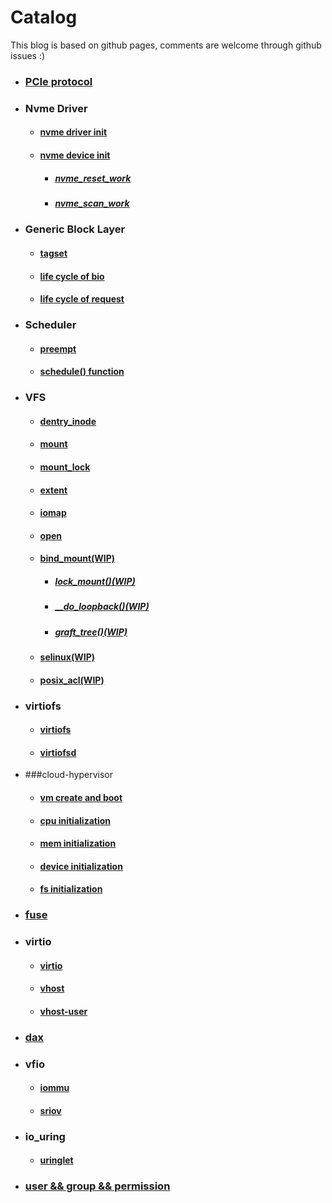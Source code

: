 # Catalog

This blog is based on github pages, comments are welcome through github issues :)

* ### [PCIe protocol](./kernel/pcie/pcie.md)
* ### Nvme Driver
    * #### [nvme driver init](./kernel/nvme/driver_init.md)
    * #### [nvme device init](./kernel/nvme/nvme_probe.md)
        * ##### [nvme_reset_work](./kernel/nvme/nvme_reset_work.md)
        * ##### [nvme_scan_work](./kernel/nvme/nvme_scan_work)
* ### Generic Block Layer
    * #### [tagset](./kernel/block/tagset.md)
    * #### [life cycle of bio](./kernel/block/bio.md)
    * #### [life cycle of request](./kernel/block/request.md)
* ### Scheduler
    * #### [preempt](./kernel/scheduler/preempt.md)
    * #### [schedule() function](./kernel/scheduler/schedule.md)
* ### VFS
    * #### [dentry_inode](./kernel/vfs/dentry_inode.md)
    * #### [mount](./kernel/vfs/mount.md)
    * #### [mount_lock](./kernel/vfs/mount_lock.md)
    * #### [extent](./kernel/vfs/extent.md)
    * #### [iomap](./kernel/vfs/iomap.md)
    * #### [open](./kernel/vfs/open.md)
    * #### [bind_mount(WIP)](./kernel/vfs/bind_mount/bind_mount.md)
    	* ##### [lock_mount()(WIP)](./kernel/vfs/bind_mount/lock_mount.md)
    	* ##### [__do_loopback()(WIP)](./kernel/vfs/bind_mount/__do_loopback.md)
    	* ##### [graft_tree()(WIP)](./kernel/vfs/bind_mount/graft_tree.md)
    * #### [selinux(WIP)](./kernel/vfs/selinux.md)
    * #### [posix_acl(WIP)](./kernel/vfs/posix_acl.md)
* ### virtiofs
    * #### [virtiofs](./kernel/virtiofs/virtiofs.md)
    * #### [virtiofsd](./kernel/virtiofs/virtiofsd.md)
* ###cloud-hypervisor 
    * #### [vm create and boot](./kernel/cloud-hypervisor/vm_create_boot.md)
    * #### [cpu initialization](./kernel/cloud-hypervisor/cpu.md)
    * #### [mem initialization](./kernel/cloud-hypervisor/mem.md)
    * #### [device initialization](./kernel/cloud-hypervisor/device.md)
    * #### [fs initialization](./kernel/cloud-hypervisor/fs.md)
* ### [fuse](./kernel/FUSE/fuse.md)
* ### virtio
    * #### [virtio](./kernel/virtio/virtio.md)
    * #### [vhost](./kernel/virtio/vhost.md)
    * #### [vhost-user](./kernel/virtio/vhost-user.md)
* ### [dax](./kernel/dax/dax.md)
* ### vfio
    * #### [iommu](./kernel/vfio/iommu.md)
    * #### [sriov](./kernel/vfio/sriov.md)
* ### io_uring
    * #### [uringlet](./kernel/io_uring/uringlet/uringlet.md)
* ### [user && group && permission](./kernel/user_group_permission.md)
